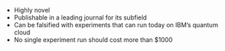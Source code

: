 - Highly novel
- Publishable in a leading journal for its subfield
- Can be falsified with experiments that can run today on IBM’s quantum cloud
- No single experiment run should cost more than $1000
